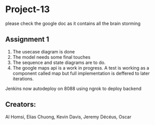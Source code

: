 # Project-13

please check the google doc as it contains all the brain storming
## Assignment 1
1. The usecase diagram is done
2. The model needs some final touches
3. The sequence and state diagrams are to do.
4. The google maps api is a work in progress. A test is working as a component called map but full implementation is deffered to later iterations.


Jenkins now autodeploy on 8088
using ngrok to deploy backend

## Creators:
Al Homsi, Elias
Chuong, Kevin
Davis, Jeremy
Décéus, Oscar

